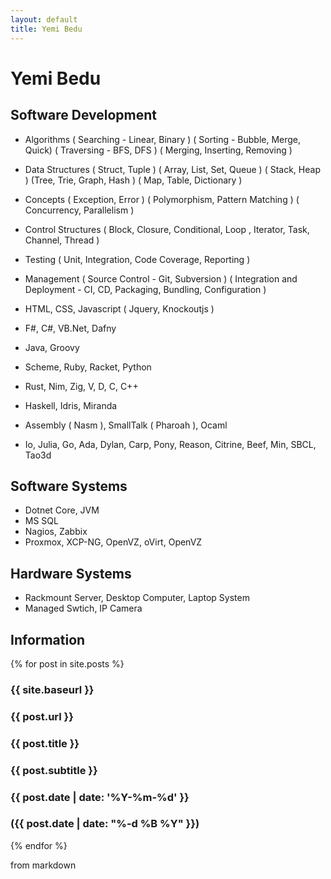 ```yaml
---
layout: default
title: Yemi Bedu
---
```

# Yemi Bedu
## Software Development

- Algorithms ( Searching - Linear, Binary ) ( Sorting - Bubble, Merge, Quick) ( Traversing - BFS, DFS ) ( Merging, Inserting, Removing )
- Data Structures ( Struct, Tuple ) ( Array, List, Set, Queue ) ( Stack, Heap ) (Tree, Trie, Graph, Hash ) ( Map, Table, Dictionary )
- Concepts ( Exception, Error ) ( Polymorphism, Pattern Matching ) ( Concurrency, Parallelism )
- Control Structures ( Block, Closure, Conditional, Loop , Iterator, Task, Channel, Thread )
- Testing ( Unit, Integration, Code Coverage, Reporting )
- Management ( Source Control - Git, Subversion ) ( Integration and Deployment - CI, CD, Packaging, Bundling, Configuration )
  
- HTML, CSS, Javascript ( Jquery, Knockoutjs )
- F#, C#, VB.Net, Dafny
- Java, Groovy
- Scheme, Ruby, Racket, Python
- Rust, Nim, Zig, V, D, C, C++
- Haskell, Idris, Miranda
- Assembly ( Nasm ), SmallTalk ( Pharoah ), Ocaml
- Io, Julia, Go, Ada, Dylan, Carp, Pony, Reason, Citrine, Beef, Min, SBCL, Tao3d

## Software Systems

- Dotnet Core, JVM
- MS SQL
- Nagios, Zabbix
- Proxmox, XCP-NG, OpenVZ, oVirt, OpenVZ

## Hardware Systems

- Rackmount Server, Desktop Computer, Laptop System
- Managed Swtich, IP Camera

  
## Information 

{% for post in site.posts %}

### {{ site.baseurl }}
### {{ post.url }}
### {{ post.title }}
### {{ post.subtitle }} 
### {{ post.date | date: '%Y-%m-%d' }}
### ({{ post.date | date: "%-d %B %Y" }})

{% endfor %}

from markdown

